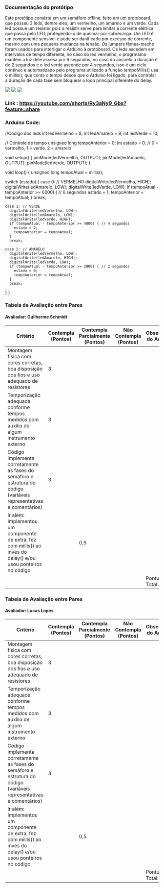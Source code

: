 ### Documentação do protótipo
Este protótipo consiste em um semáforo offline, feito em um protoboard, que posseu 3 leds, dentre eles, um vermelho, um amarelo e um verde. Cada led possue um resistor pois o resistir serve para limitar a corrente elétrica que passa pelo LED, protegendo-o de queimar por sobrecarga. Um LED é um componente sensível e pode ser danificado por excesso de corrente, mesmo com uma pequena mudança na tensão. Os jumpers fêmea-macho foram usados para interligar o Arduino à protoboard. Os leds ascedem em intervalos de tempo diferente, no caso do led vermelho, o progrmama mantém a luz dele ascesa por 6 segundos, no caso do amarelo a duração é de 2 segundos e o led verde ascende por 4 segundos, isso é um ciclo contínuo e automatizado pelo programa utilizado a função tempoMillis() usa o millis(), que conta o tempo desde que o Arduino foi ligado, para controlar a duração de cada fase sem bloquear o loop principal diferente do delay.

<img src="assets/WhatsApp Image 2025-10-31 at 10.13.11.jpeg" >
<img src="assets/WhatsApp Image 2025-10-31 at 10.13.11.jpeg" >
<img src="assets/WhatsApp Image 2025-10-31 at 10.13.11.jpeg" >


### Link : https://youtube.com/shorts/Ry3aNy9_Gbs?feature=share

### Arduino Code: 

//Código dos leds
int ledVermelho = 8;
int ledAmarelo = 9;
int ledVerde = 10;

// Controle de tempo
unsigned long tempoAnterior = 0;
int estado = 0; // 0 = vermelho, 1 = verde, 2 = amarelo

void setup() {
  pinMode(ledVermelho, OUTPUT);
  pinMode(ledAmarelo, OUTPUT);
  pinMode(ledVerde, OUTPUT);
}

void loop() {
  unsigned long tempoAtual = millis();

  switch (estado) {
    case 0: // VERMELHO
      digitalWrite(ledVermelho, HIGH);
      digitalWrite(ledAmarelo, LOW);
      digitalWrite(ledVerde, LOW);
      if (tempoAtual - tempoAnterior >= 6000) { // 6 segundos
        estado = 1;
        tempoAnterior = tempoAtual;
      }
      break;

    case 1: // VERDE
      digitalWrite(ledVermelho, LOW);
      digitalWrite(ledAmarelo, LOW);
      digitalWrite(ledVerde, HIGH);
      if (tempoAtual - tempoAnterior >= 4000) { // 4 segundos
        estado = 2;
        tempoAnterior = tempoAtual;
      }
      break;

    case 2: // AMARELO
      digitalWrite(ledVermelho, LOW);
      digitalWrite(ledAmarelo, HIGH);
      digitalWrite(ledVerde, LOW);
      if (tempoAtual - tempoAnterior >= 2000) { // 2 segundos
        estado = 0;
        tempoAnterior = tempoAtual;
      }
      break;
  }
}
### Tabela de Avaliação entre Pares
#### Avaliador: Guilherme Schmidt
|Critério|  Contempla (Pontos)| Contempla Parcialmente (Pontos) |Não Contempla (Pontos) |Observações do Avaliador|
|-|-|-|-|-|
|Montagem física com cores corretas, boa disposição dos fios e uso adequado de resistores   |3  |   || |
|Temporização adequada conforme tempos medidos com auxílio de algum instrumento externo |3  |   | | |
|Código implementa corretamente as fases do semáforo e estrutura do código (variáveis representativas e comentários) |  3|   |   | |
|Ir além: Implementou um componente de extra, fez com millis() ao invés do delay() e/ou usou ponteiros no código |   |  0,5 |   | |
| | | | |Pontuação Total: 9,5|

### Tabela de Avaliação entre Pares
#### Avaliador: Lucas Lopes
|Critério|  Contempla (Pontos)| Contempla Parcialmente (Pontos) |Não Contempla (Pontos) |Observações do Avaliador|
|-|-|-|-|-|
|Montagem física com cores corretas, boa disposição dos fios e uso adequado de resistores   |3  |   || |
|Temporização adequada conforme tempos medidos com auxílio de algum instrumento externo |3  |   | | |
|Código implementa corretamente as fases do semáforo e estrutura do código (variáveis representativas e comentários) |  3|   |   | |
|Ir além: Implementou um componente de extra, fez com millis() ao invés do delay() e/ou usou ponteiros no código |   |  0,5 |   | |
| | | | |Pontuação Total: 9,5|

